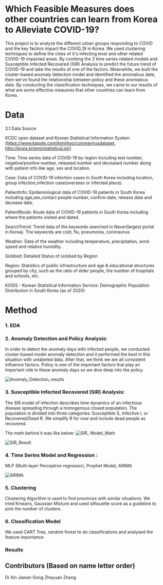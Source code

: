 # Which Feasible Measures does other countries can learn from Korea to Alleviate COVID-19? 

This project is to analyze the different urban groups responding to COVID and  the key factors impact the COVID_19 in Korea. We used clustering techniques to define the cities of it's infecting level and other related COVID-19 impacted areas. By combing the 3 time series related models and Susceptible Infected Recovered (SIR) Analysis to predict the future trend of COVID-19 and take the results of one of the factors. Meanwhile, we built the cluster-based anomaly detection model and identified the anomalous date, then we've found the relationship between policy and these anomalous date. By conducting the classification techniques, we came to our results of what are some effective meausres that other countries can learn from Korea.

# Data
3.1 Data Source

KCDC open dataset and Korean Statistical Information System
(https://www.kaggle.com/kimjihoo/coronavirusdataset, http://kosis.kr/eng/statisticsList/)

Time: Time series data of COVID-19 by region including test number, negative/positive number,
released number and deceased number along with patient info like age, sex and location.

Case: Data of COVID-19 infection cases in South Korea including location, group
infection,infection case(overseas or infected place).

PatientInfo: Epidemiological data of COVID-19 patients in South Korea including
age,sex,contact people number, confirm date, release date and decease date.

PatientRoute: Route data of COVID-19 patients in South Korea including where the patients
visited and dated.

SearchTrend: Trend data of the keywords searched in Naver(largest portal in Korea). The
keywords are cold, flu, pneumonia, coronavirus

Weather: Data of the weather including temperature, precipitation, wind speed and relative
humidity.

Sickbed: Detailed Status of sickbed by Region

Region: Statistics of public infrastructure and age & educational structures grouped by city, such as the ratio of elder people, the number of hospitals and schools, etc.

KOSIS - Korean Statistical Information Service: Demographic Population Distribution in South Korea (as of 2020)

# Method
### 1. EDA
### 2. Anomaly Detection and Policy Analysis:

In order to detect the anomaly days with infected people, we conducted cluster-based model anomaly detection and it performed the best in this situation with unlabeled data. After that, we think we are all consistent influence factors. Policy is one of the important factors that play an important role in these anomaly days so we dive deep into the policy.

![Anomaly_Detection_results](https://github.com/CindyXin97/COVID-19_Research_Project/blob/master/Image/Anomaly_Detection_results.png)
### 3. Susceptible Infected Recovered (SIR) Analysis:

The SIR model of infection describes time dynamics of an infectious disease spreading through a homogenous closed population. The population is divided into three categories: Susceptible S, Infective I, or Recovered/Dead R. We simplify R for now and include dead people as recovered. 

The math behind it was like below:
![SIR_ Model_Math](https://github.com/CindyXin97/COVID-19_Research_Project/blob/master/Image/SIR_%20Model_Math.png)

![SIR_Result](https://github.com/CindyXin97/COVID-19_Research_Project/blob/master/Image/SIR_Result.png)

### 4. Time Series Model and Regression :

MLP (Multi-layer Perceptron regressor), Prophet Model, ARIMA

![ARIMA](https://github.com/CindyXin97/COVID-19_Research_Project/blob/master/Image/ARIMA.png)

### 5. Clustering 

Clustering Algorithm is used to find provinces with similar situations. We tried Kmeans, Gaussian Mixture and used silhouette score as a guideline to pick the number of clusters. 

### 6. Classification Model 

We used CART Tree, random forest to do classifications and analysed the feature importance. 

### Results 

## Contributors (Based on name letter order)
Di Xin 
Jianan Gong
Zheyuan Zhang
